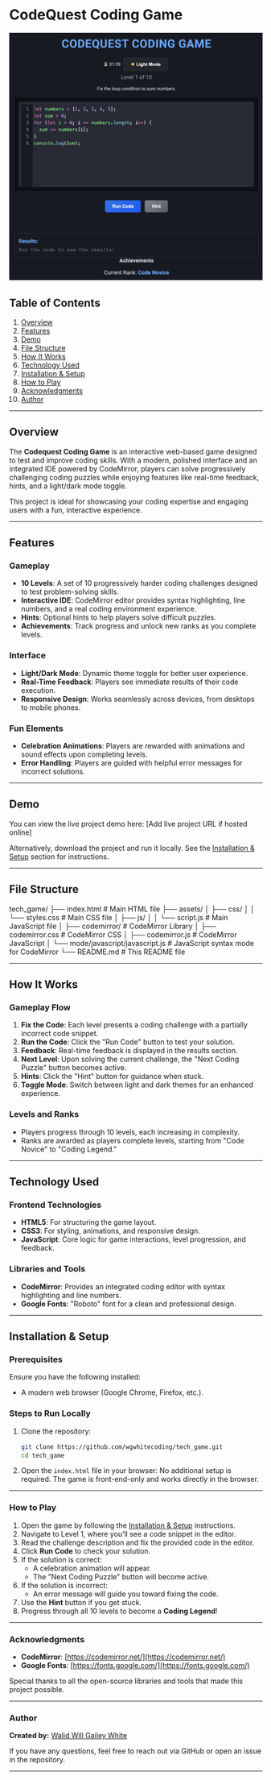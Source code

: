 # CodeQuest Coding Game


![CodeQuest Coding Game](assets/images/game.png)



## Table of Contents
1. [Overview](#overview)
2. [Features](#features)
3. [Demo](#demo)
4. [File Structure](#file-structure)
5. [How It Works](#how-it-works)
6. [Technology Used](#technology-used)
7. [Installation & Setup](#installation--setup)
8. [How to Play](#how-to-play)
9. [Acknowledgments](#acknowledgments)
10. [Author](#author)

---

## Overview
The **Codequest Coding Game** is an interactive web-based game designed to test and improve coding skills. With a modern, polished interface and an integrated IDE powered by CodeMirror, players can solve progressively challenging coding puzzles while enjoying features like real-time feedback, hints, and a light/dark mode toggle.

This project is ideal for showcasing your coding expertise and engaging users with a fun, interactive experience.

---

## Features
### Gameplay
- **10 Levels**: A set of 10 progressively harder coding challenges designed to test problem-solving skills.
- **Interactive IDE**: CodeMirror editor provides syntax highlighting, line numbers, and a real coding environment experience.
- **Hints**: Optional hints to help players solve difficult puzzles.
- **Achievements**: Track progress and unlock new ranks as you complete levels.
  
### Interface
- **Light/Dark Mode**: Dynamic theme toggle for better user experience.
- **Real-Time Feedback**: Players see immediate results of their code execution.
- **Responsive Design**: Works seamlessly across devices, from desktops to mobile phones.

### Fun Elements
- **Celebration Animations**: Players are rewarded with animations and sound effects upon completing levels.
- **Error Handling**: Players are guided with helpful error messages for incorrect solutions.

---

## Demo
You can view the live project demo here:
[Add live project URL if hosted online]

Alternatively, download the project and run it locally. See the [Installation & Setup](#installation--setup) section for instructions.

---

## File Structure

tech_game/
├── index.html              # Main HTML file
├── assets/
│   ├── css/
│   │   └── styles.css      # Main CSS file
│   ├── js/
│   │   └── script.js       # Main JavaScript file
│   ├── codemirror/         # CodeMirror Library
│       ├── codemirror.css  # CodeMirror CSS
│       ├── codemirror.js   # CodeMirror JavaScript
│       └── mode/javascript/javascript.js  # JavaScript syntax mode for CodeMirror
└── README.md               # This README file


---

## How It Works
### Gameplay Flow
1. **Fix the Code**: Each level presents a coding challenge with a partially incorrect code snippet.
2. **Run the Code**: Click the "Run Code" button to test your solution.
3. **Feedback**: Real-time feedback is displayed in the results section.
4. **Next Level**: Upon solving the current challenge, the "Next Coding Puzzle" button becomes active.
5. **Hints**: Click the "Hint" button for guidance when stuck.
6. **Toggle Mode**: Switch between light and dark themes for an enhanced experience.

### Levels and Ranks
- Players progress through 10 levels, each increasing in complexity.
- Ranks are awarded as players complete levels, starting from "Code Novice" to "Coding Legend."

---

## Technology Used
### Frontend Technologies
- **HTML5**: For structuring the game layout.
- **CSS3**: For styling, animations, and responsive design.
- **JavaScript**: Core logic for game interactions, level progression, and feedback.

### Libraries and Tools
- **CodeMirror**: Provides an integrated coding editor with syntax highlighting and line numbers.
- **Google Fonts**: "Roboto" font for a clean and professional design.

---

## Installation & Setup
### Prerequisites
Ensure you have the following installed:
- A modern web browser (Google Chrome, Firefox, etc.).

### Steps to Run Locally
1. Clone the repository:
   ```bash
   git clone https://github.com/wgwhitecoding/tech_game.git
   cd tech_game


2. Open the `index.html` file in your browser:
No additional setup is required. The game is front-end-only and works directly in the browser.

---

### How to Play
1. Open the game by following the [Installation & Setup](#installation--setup) instructions.
2. Navigate to Level 1, where you’ll see a code snippet in the editor.
3. Read the challenge description and fix the provided code in the editor.
4. Click **Run Code** to check your solution.
5. If the solution is correct:
   - A celebration animation will appear.
   - The "Next Coding Puzzle" button will become active.
6. If the solution is incorrect:
   - An error message will guide you toward fixing the code.
7. Use the **Hint** button if you get stuck.
8. Progress through all 10 levels to become a **Coding Legend**!

---

### Acknowledgments
- **CodeMirror**: [https://codemirror.net/](https://codemirror.net/)
- **Google Fonts**: [https://fonts.google.com/](https://fonts.google.com/)

Special thanks to all the open-source libraries and tools that made this project possible.

---

### Author
**Created by:** [Walid Will Gailey White](https://github.com/wgwhitecoding)

If you have any questions, feel free to reach out via GitHub or open an issue in the repository.

---




